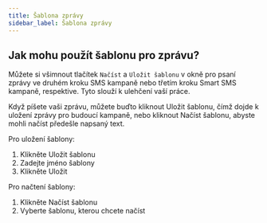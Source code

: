 ```yaml
---
title: Šablona zprávy
sidebar_label: Šablona zprávy
---
```


## Jak mohu použít šablonu pro zprávu?
Můžete si všimnout tlačítek `Načíst` a `Uložit šablonu` v okně pro psaní zprávy ve druhém kroku SMS kampaně nebo třetím kroku Smart SMS kampaně, respektive. Tyto slouží k ulehčení vaší práce.

Když píšete vaši zprávu, můžete buďto kliknout Uložit šablonu, čímž dojde k uložení zprávy pro budoucí kampaně, nebo kliknout Načíst šablonu, abyste mohli načíst předešle napsaný text.

Pro uložení šablony:
1.	Klikněte Uložit šablonu
2.	Zadejte jméno šablony
3.	Klikněte Uložit

Pro načtení šablony:
1.	Klikněte Načíst šablonu
2.	Vyberte šablonu, kterou chcete načíst
